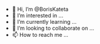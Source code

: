 - 👋 Hi, I’m @BorisKateta
- 👀 I’m interested in ...
- 🌱 I’m currently learning ...
- 💞️ I’m looking to collaborate on ...
- 📫 How to reach me ...

<!---
BorisKateta/BorisKateta is a ✨ special ✨ repository because its `README.md` (this file) appears on your GitHub profile.
You can click the Preview link to take a look at your changes.
--->
